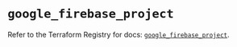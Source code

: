 # `google_firebase_project`

Refer to the Terraform Registry for docs: [`google_firebase_project`](https://registry.terraform.io/providers/hashicorp/google-beta/5.22.0/docs/resources/google_firebase_project).
